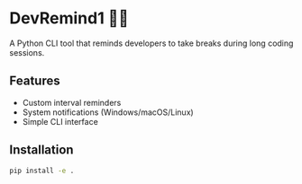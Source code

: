 # DevRemind1 🧠⏰

A Python CLI tool that reminds developers to take breaks during long coding sessions.

## Features

- Custom interval reminders
- System notifications (Windows/macOS/Linux)
- Simple CLI interface

## Installation

```bash
pip install -e .
